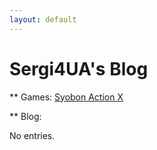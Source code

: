 ```yaml
---
layout: default
---
```


# Sergi4UA's Blog

** Games: [Syobon Action X](./sax.html)

** Blog:

No entries.
